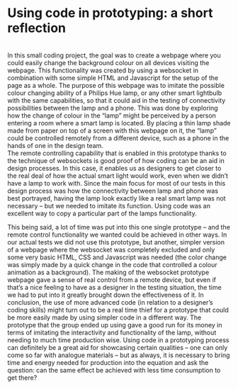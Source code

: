 <h1>Using code in prototyping: a short reflection</h1>
</br>
In this small coding project, the goal was to create a webpage where you could easily change the background colour on all devices visiting the webpage. This functionality was created by using a websocket in combination with some simple HTML and Javascript for the setup of the page as a whole. The purpose of this webpage was to imitate the possible colour changing ability of a Philips Hue lamp, or any other smart lightbulb with the same capabilities, so that it could aid in the testing of connectivity possibilities between the lamp and a phone. This was done by exploring how the change of colour in the “lamp” might be perceived by a person entering a room where a smart lamp is located. By placing a thin lamp shade made from paper on top of a screen with this webpage on it, the “lamp” could be controlled remotely from a different device, such as a phone in the hands of one in the design team.
</br>
The remote controlling capability that is enabled in this prototype thanks to the technique of websockets is good proof of how coding can be an aid in design processes. In this case, it enables us as designers to get closer to the real deal of how the actual smart light would work, even when we didn’t have a lamp to work with. Since the main focus for most of our tests in this design process was how the connectivity between lamp and phone was best portrayed, having the lamp look exactly like a real smart lamp was not necessary – but we needed to imitate its function. Using code was an excellent way to copy a particular part of the lamps functionality.</br>

This being said, a lot of time was put into this one single prototype – and the remote control functionality we wanted could be achieved in other ways. In our actual tests we did not use this prototype, but another, simpler version of a webpage where the websocket was completely excluded and only some very basic HTML, CSS and Javascript was needed (the color change was simply made by a quick change in the code that controlled a colour animation as a background). The making of the websocket prototype webpage gave a sense of real control from a remote device, but even if that’s a nice feeling to have as a designer in the testing situation, the time we had to put into it greatly brought down the effectiveness of it. In conclusion, the use of more advanced code (in relation to a designer’s coding skills) might turn out to be a real time thief for a prototype that could be more easily made by using simpler code in a different way. The prototype that the group ended up using gave a good run for its money in terms of imitating the interactivity and functionality of the lamp, without needing to much time production wise. Using code in a prototyping process can definitely be a great aid for showcasing certain qualities – one can only come so far with analogue materials – but as always, it is necessary to bring time and energy needed for production into the equation and ask the question: can the same effect be achieved with less time consumption to get there?
